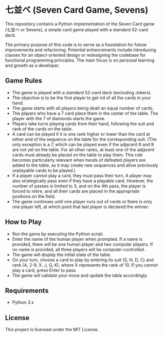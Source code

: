 # 七並べ (Seven Card Game, Sevens)

This repository contains a Python implementation of the Seven Card game (七並べ or Sevens), a simple card game played with a standard 52-card deck.

The primary purpose of this code is to serve as a foundation for future improvements and refactoring. Potential enhancements include introducing classes for an object-oriented design or redesigning the codebase for functional programming principles. The main focus is on personal learning and growth as a developer.

## Game Rules

- The game is played with a standard 52-card deck (excluding Jokers).
- The objective is to be the first player to get rid of all the cards in your hand.
- The game starts with all players being dealt an equal number of cards.
- The players who have a 7 card place them in the center of the table. The player with the 7 of diamonds starts the game.
- Players take turns playing cards from their hand, following the suit and rank of the cards on the table.
- A card can be played if it is one rank higher or lower than the card at either end of the sequence on the table for the corresponding suit. (The only exception is a 7, which can be played even if the adjacent 6 and 8 are not yet on the table. For all other ranks, at least one of the adjacent cards must already be placed on the table to play them. This rule becomes particularly relevant when hands of defeated players are added to the table, as it may create new sequences and allow previously unplayable cards to be played.)
- If a player cannot play a card, they must pass their turn. A player may also strategically pass even if they have a playable card. However, the number of passes is limited to 3, and on the 4th pass, the player is forced to retire, and all their cards are placed in the appropriate positions on the field.
- The game continues until one player runs out of cards or there is only one player left, at which point that last player is declared the winner.

## How to Play

- Run the game by executing the Python script.
- Enter the name of the human player when prompted. If a name is provided, there will be one human player and two computer players. If no name is provided, all three players will be computer-controlled.
- The game will display the initial state of the table.
- On your turn, choose a card to play by entering its suit (S, H, D, C) and rank (A, 2-9, X, J, Q, K), where X represents the rank of 10. If you cannot play a card, press Enter to pass.
- The game will validate your move and update the table accordingly.

## Requirements

- Python 3.x

## License

This project is licensed under the MIT License.
